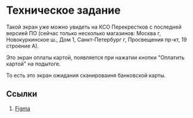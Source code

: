 # Техническое задание

Такой экран уже можно увидеть на КСО Перекрестков с последней версией ПО (сейчас только несколько магазинов: Москва г, Новокуркинское ш., Дом 1,  Санкт-Петербург г, Просвещения пр-кт, 19 строение А).

Это экран оплаты картой, появляется при нажатии кнопки "Оплатить картой" на подытоге.

То есть это экран ожидания сканироваиня банковской карты.

## Ссылки

1. [Figma](https://www.figma.com/file/yP3Qv0ezmKqaRK9MuXvyda/%D0%A2%D0%B5%D1%81%D1%82%D0%BE%D0%B2%D0%BE%D0%B5-%D0%B7%D0%B0%D0%B4%D0%B0%D0%BD%D0%B8%D0%B5?type=design&t=iZAL36BEDP6hFlQy-0)
